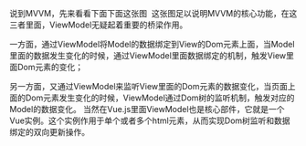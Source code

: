 说到MVVM，先来看看下面下面这张图
<img src="http://images2015.cnblogs.com/blog/459756/201611/459756-20161113194248577-1540305634.png" alt="">
这张图足以说明MVVM的核心功能，在这三者里面，ViewModel无疑起着重要的桥梁作用。

一方面，通过ViewModel将Model的数据绑定到View的Dom元素上面，当Model里面的数据发生变化的时候，通过ViewModel里面数据绑定的机制，触发View里面Dom元素的变化；

另一方面，又通过ViewModel来监听View里面的Dom元素的数据变化，当页面上面的Dom元素发生变化的时候，ViewModel通过Dom树的监听机制，触发对应的Model的数据变化。
当然在Vue.js里面ViewModel也是核心部件，它就是一个Vue实例。这个实例作用于单个或者多个html元素，从而实现Dom树监听和数据绑定的双向更新操作。

